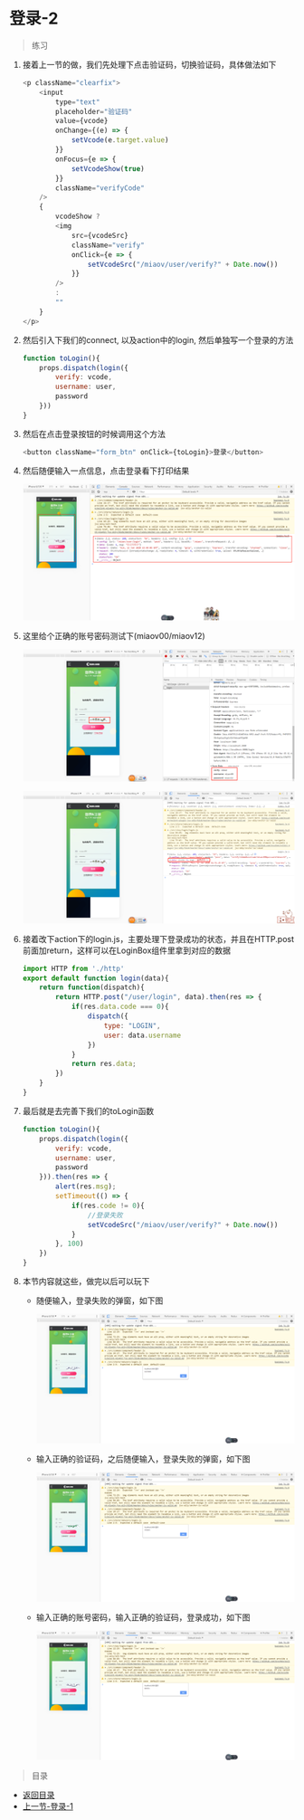 # 登录-2

> 练习
1. 接着上一节的做，我们先处理下点击验证码，切换验证码，具体做法如下
    ```js
    <p className="clearfix">
        <input 
            type="text"  
            placeholder="验证码" 
            value={vcode}
            onChange={(e) => {
                setVcode(e.target.value)
            }} 
            onFocus={e => {
                setVcodeShow(true) 
            }} 
            className="verifyCode"                      
        />
        {
            vcodeShow ? 
            <img 
                src={vcodeSrc}
                className="verify"
                onClick={e => {
                    setVcodeSrc("/miaov/user/verify?" + Date.now())
                }}
            />
            :
            ""
        }
    </p>    
    ```
2. 然后引入下我们的connect, 以及action中的login, 然后单独写一个登录的方法
    ```js
    function toLogin(){
        props.dispatch(login({
            verify: vcode, 
            username: user,
            password
        }))
    }  
    ``` 
3. 然后在点击登录按钮的时候调用这个方法 
    ```js
    <button className="form_btn" onClick={toLogin}>登录</button>    
    ```   
4. 然后随便输入一点信息，点击登录看下打印结果

    ![](./images/随便输入信息点击登录.jpg)

5. 这里给个正确的账号密码测试下(miaov00/miaov12)   

    ![](./images/正确的账号密码.jpg)

    ![](./images/登陆成功的信息.jpg)

6. 接着改下action下的login.js，主要处理下登录成功的状态，并且在HTTP.post前面加return，这样可以在LoginBox组件里拿到对应的数据
    ```js
    import HTTP from './http'
    export default function login(data){
        return function(dispatch){
            return HTTP.post("/user/login", data).then(res => {
                if(res.data.code === 0){
                    dispatch({
                        type: "LOGIN",
                        user: data.username
                    })
                }
                return res.data;
            })
        }
    }    
    ```
7. 最后就是去完善下我们的toLogin函数
    ```js
    function toLogin(){
        props.dispatch(login({
            verify: vcode, 
            username: user,
            password
        })).then(res => {
            alert(res.msg);
            setTimeout(() => {
                if(res.code != 0){
                    //登录失败
                    setVcodeSrc("/miaov/user/verify?" + Date.now())
                }
            }, 100)
        })
    }    
    ```   

8. 本节内容就这些，做完以后可以玩下
    * 随便输入，登录失败的弹窗，如下图

        ![](./images/登录(随便输入)失败弹窗.jpg)

    * 输入正确的验证码，之后随便输入，登录失败的弹窗，如下图

        ![](./images/登录验证码输入正确后随便输入失败弹窗.jpg)

    * 输入正确的账号密码，输入正确的验证码，登录成功，如下图

        ![](./images/登录成功弹窗.jpg)

 
           

> 目录

* [返回目录](../../README.md)
* [上一节-登录-1](../day-23/登录-1.md)